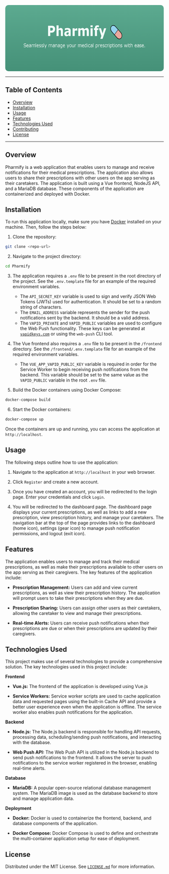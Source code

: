 <p align="center">
  <img src="app.png" alt="Pharmify Logo" width="600" height="210" style="border-radius:10px">

---
## Table of Contents
- [Overview](#Pharmify)
- [Installation](#installation)
- [Usage](#usage)
- [Features](#features)
- [Technologies Used](#technologies-used)
- [Contributing](#contributing)
- [License](#license)

---
## Overview
Pharmify is a web application that enables users to manage and receive notifications for their medical prescriptions. The application also allows users to share their prescriptions with other users on the app serving as their caretakers. The application is built using a Vue frontend, NodeJS API, and a MariaDB database. These components of the application are containerized and deployed with Docker.


## Installation
To run this application locally, make sure you have [Docker](https://docs.docker.com/get-docker/) installed on your machine. Then, follow the steps below:

1. Clone the repository:
```sh
git clone <repo-url>
```

2. Navigate to the project directory:
```sh
cd Pharmify
```

3. The application requires a `.env` file to be present in the root directory of the project. See the `.env.template` file for an example of the required environment variables.
    - The `API_SECRET_KEY` variable is used to sign and verify JSON Web Tokens (JWTs) used for authentication. It should be set to a random string of characters.
    - The `EMAIL_ADDRESS` variable represents the sender for the push notifications sent by the backend. It should be a valid address.
    - The `VAPID_PRIVATE` and `VAPID_PUBLIC` variables are used to configure the Web Push functionality. These keys can be generated at [`vapidkeys.com`](https://vapidkeys.com/) or using the `web-push` CLI tool.

4. The Vue frontend also requires a `.env` file to be present in the `/frontend` directory. See the `/frontend/.env.template` file for an example of the required environment variables.
    - The `VUE_APP_VAPID_PUBLIC_KEY` variable is required in order for the Service Worker to begin receiving push notifications from the backend. This variable should be set to the same value as the `VAPID_PUBLIC` variable in the root `.env` file.

5. Build the Docker containers using Docker Compose:
```sh
docker-compose build
```

6. Start the Docker containers:
```sh
docker-compose up
```

Once the containers are up and running, you can access the application at `http://localhost`.


## Usage
The following steps outline how to use the application:

1. Navigate to the application at `http://localhost` in your web browser.

2. Click `Register` and  create a new account.

3. Once you have created an account, you will be redirected to the login page. Enter your credentials and click `Login`.

4. You will be redirected to the dashboard page. The dashboard page displays your current prescriptions, as well as links to add a new prescription, view prescription history, and manage your caretakers. The navigation bar at the top of the page provides links to the dashboard (home icon), settings (gear icon) to manage push notification permissions, and logout (exit icon).


## Features
The application enables users to manage and track their medical prescriptions, as well as make their prescriptions available to other users on the app serving as their caregivers. The key features of the application include:

- **Prescription Management:** Users can add and view current prescriptions, as well as view their prescription history. The application will prompt users to take their prescriptions when they are due.

- **Prescription Sharing:** Users can assign other users as their caretakers, allowing the caretaker to view and manage their prescriptions.

- **Real-time Alerts:** Users can receive push notifications when their prescriptions are due or when their prescriptions are updated by their caregivers.


## Technologies Used
This project makes use of several technologies to provide a comprehensive solution. The key technologies used in this project include:

**Frontend**
- **Vue.js:** The frontend of the application is developed using Vue.js

- **Service Workers:** Service worker scripts are used to cache application data and requested pages using the built-in Cache API and provide a better user experience even when the application is offline. The service worker also enables push notifications for the application.

**Backend**
- **Node.js:** The Node.js backend is responsible for handling API requests, processing data, scheduling/sending push notifications, and interacting with the database.

- **Web Push API:** The Web Push API is utilized in the Node.js backend to send push notifications to the frontend. It allows the server to push notifications to the service worker registered in the browser, enabling real-time alerts.

**Database**
- **MariaDB:** A popular open-source relational database management system. The MariaDB image is used as the database backend to store and manage application data.

**Deployment**
- **Docker:** Docker is used to containerize the frontend, backend, and database components of the application.

- **Docker Compose:** Docker Compose is used to define and orchestrate the multi-container application setup for ease of deployment.


## License
Distributed under the MIT License. See [`LICENSE.md`](./LICENSE.md) for more information.